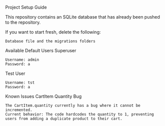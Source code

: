 Project Setup Guide

This repository contains an SQLite database that has already been pushed to the repository.

If you want to start fresh, delete the following:

    Database file and the migrations folders

Available Default Users
Superuser

    Username: admin
    Password: a

Test User

    Username: tst
    Password: a
    
Known Issues
CartItem Quantity Bug

    The CartItem.quantity currently has a bug where it cannot be incremented.
    Current behavior: The code hardcodes the quantity to 1, preventing users from adding a duplicate product to their cart.
